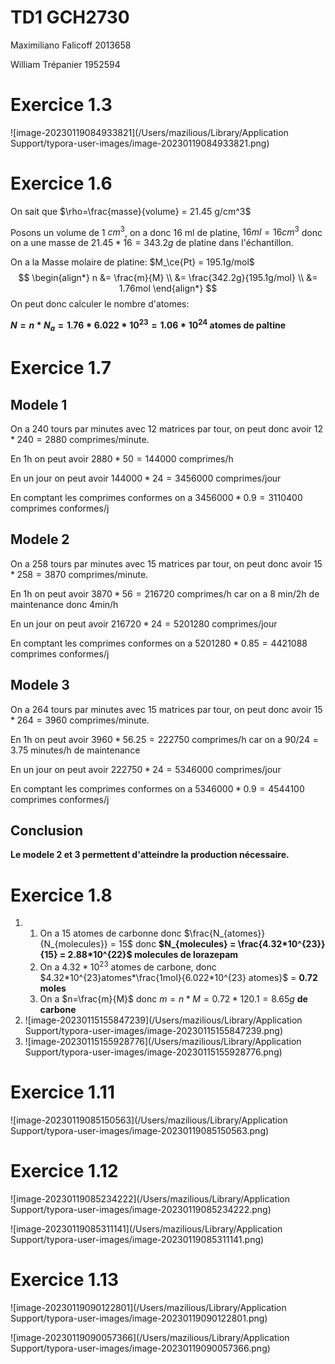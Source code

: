 # TD1 GCH2730

Maximiliano Falicoff 2013658

William Trépanier 1952594

# Exercice 1.3

![image-20230119084933821](/Users/mazilious/Library/Application Support/typora-user-images/image-20230119084933821.png)

# Exercice 1.6

On sait que $\rho=\frac{masse}{volume} = 21.45 g/cm^3$

Posons un volume de 1 $cm^3$, on a donc 16 ml de platine, $16ml = 16 cm^3$ donc on a une masse de $21.45*16 = 343.2 g$ de platine dans l'échantillon.

On a la Masse molaire de platine: $M_\ce{Pt} = 195.1g/mol$
$$
\begin{align*}
n &= \frac{m}{M} \\
&= \frac{342.2g}{195.1g/mol} \\
&= 1.76mol
\end{align*}
$$
On peut donc calculer le nombre d'atomes:

**$N = n * N_a = 1.76 * 6.022*10^{23} = 1.06*10^{24}$ atomes de paltine**

# Exercice 1.7

## Modele 1

On a 240 tours par minutes avec 12 matrices par tour, on peut donc avoir $12*240 = 2880$ comprimes/minute.

En 1h on peut avoir $2880 * 50 = 144000$ comprimes/h

En un jour on peut avoir $144000 * 24 = 3456000$ comprimes/jour

En comptant les comprimes conformes on a $3456000 * 0.9 = 3110400$ comprimes conformes/j

## Modele 2

On a 258 tours par minutes avec 15 matrices par tour, on peut donc avoir $15*258 = 3870$ comprimes/minute.

En 1h on peut avoir $3870 * 56 = 216720$ comprimes/h car on a 8 min/2h de maintenance donc 4min/h

En un jour on peut avoir $216720 * 24 = 5201280$ comprimes/jour

En comptant les comprimes conformes on a $5201280 * 0.85 = 4421088$ comprimes conformes/j

## Modele 3

On a 264 tours par minutes avec 15 matrices par tour, on peut donc avoir $15*264 = 3960$ comprimes/minute.

En 1h on peut avoir $3960 * 56.25 = 222750$ comprimes/h car on a $90/24=3.75$ minutes/h de maintenance

En un jour on peut avoir $222750 * 24 = 5346000$ comprimes/jour

En comptant les comprimes conformes on a $5346000 * 0.9 = 4544100$ comprimes conformes/j

## Conclusion

**Le modele 2 et 3 permettent d'atteindre la production nécessaire.**

# Exercice 1.8

1. 
   1. On a 15 atomes de carbonne donc $\frac{N_{atomes}}{N_{molecules}} = 15$ donc **$N_{molecules} = \frac{4.32*10^{23}}{15} = 2.88*10^{22}$ molecules de lorazepam**
   2. On a  $4.32*10^{23}$ atomes de carbone, donc $4.32*10^{23}atomes*\frac{1mol}{6.022*10^{23} atomes}$ = **0.72 moles**
   3. On a $n=\frac{m}{M}$ donc $m=n*M = 0.72 * 120.1 = 8.65g$ **de carbone**
2. ![image-20230115155847239](/Users/mazilious/Library/Application Support/typora-user-images/image-20230115155847239.png)
3. ![image-20230115155928776](/Users/mazilious/Library/Application Support/typora-user-images/image-20230115155928776.png)

# Exercice 1.11

![image-20230119085150563](/Users/mazilious/Library/Application Support/typora-user-images/image-20230119085150563.png)

# Exercice 1.12

![image-20230119085234222](/Users/mazilious/Library/Application Support/typora-user-images/image-20230119085234222.png)

![image-20230119085311141](/Users/mazilious/Library/Application Support/typora-user-images/image-20230119085311141.png)

# Exercice 1.13

![image-20230119090122801](/Users/mazilious/Library/Application Support/typora-user-images/image-20230119090122801.png)

![image-20230119090057366](/Users/mazilious/Library/Application Support/typora-user-images/image-20230119090057366.png)












